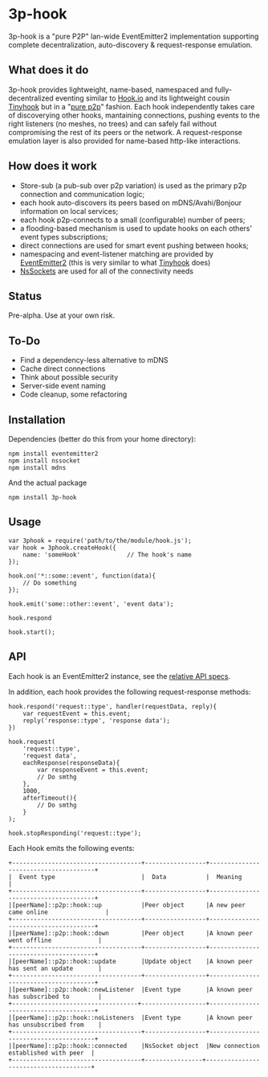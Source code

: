 3p-hook
=======

3p-hook is a "pure P2P" lan-wide EventEmitter2 implementation supporting complete decentralization, auto-discovery  &amp; request-response emulation.

What does it do
---------------

3p-hook provides lightweight, name-based, namespaced and fully-decentralized eventing similar to [Hook.io](https://github.com/hookio/hook.io) and its lightweight cousin [Tinyhook](https://github.com/sergeyksv/tinyhook) but in a "[pure p2p](http://en.wikipedia.org/wiki/Peer-to-peer#Unstructured_systems)" fashion. Each hook independently takes care of discoverying other hooks, mantaining connections, pushing events to the right listeners (no meshes, no trees) and can safely fail without compromising the rest of its peers or the network. A request-response emulation layer is also provided for name-based http-like interactions.

How does it work
----------------

* Store-sub (a pub-sub over p2p variation) is used as the primary p2p connection and communication logic;
* each hook auto-discovers its peers based on mDNS/Avahi/Bonjour information on local services;
* each hook p2p-connects to a small (configurable) number of peers;
* a flooding-based mechanism is used to update hooks on each others' event types subscriptions;
* direct connections are used for smart event pushing between hooks;
* namespacing and event-listener matching are provided by [EventEmitter2](https://github.com/hij1nx/EventEmitter2) (this is very similar to what [Tinyhook](https://github.com/sergeyksv/tinyhook) does)
* [NsSockets](https://github.com/nodejitsu/nssocket) are used for all of the connectivity needs

Status
------

Pre-alpha. Use at your own risk.

To-Do
-----

* Find a dependency-less alternative to mDNS
* Cache direct connections
* Think about possible security
* Server-side event naming
* Code cleanup, some refactoring

Installation
------------

Dependencies (better do this from your home directory): 

    npm install eventemitter2 
    npm install nssocket
    npm install mdns

And the actual package 

    npm install 3p-hook

Usage
-----

    var 3phook = require('path/to/the/module/hook.js'); 
    var hook = 3phook.createHook({
    	name: 'someHook'             // The hook's name
    });
    
    hook.on('*::some::event', function(data){
    	// Do something
    });
    
    hook.emit('some::other::event', 'event data');
    
    hook.respond
    
    hook.start();

API
---

Each hook is an EventEmitter2 instance, see the [relative API specs](https://github.com/hij1nx/EventEmitter2#api).

In addition, each hook provides the following request-response methods:

    hook.respond('request::type', handler(requestData, reply){
    	var requestEvent = this.event;
        reply('response::type', 'response data');
    })

    hook.request(
        'request::type', 
        'request data',
        eachResponse(responseData){
        	var responseEvent = this.event;
            // Do smthg
        },
        1000,
        afterTimeout(){
        	// Do smthg
        }
    );

    hook.stopResponding('request::type');

Each Hook emits the following events:

    +------------------------------------+-----------------+--------------------------------------+
    |  Event type                        |  Data           |  Meaning                             |
    +------------------------------------+-----------------+--------------------------------------+
    |[peerName]::p2p::hook::up           |Peer object      |A new peer came online                |
    +------------------------------------+-----------------+--------------------------------------+
    |[peerName]::p2p::hook::down         |Peer object      |A known peer went offline             |
    +------------------------------------+-----------------+--------------------------------------+
    |[peerName]::p2p::hook::update       |Update object    |A known peer has sent an update       |
    +------------------------------------+-----------------+--------------------------------------+
    |[peerName]::p2p::hook::newListener  |Event type       |A known peer has subscribed to        |
    +-----------------------------------+------------------+--------------------------------------+
    |[peerName]::p2p::hook::noListeners  |Event type       |A known peer has unsubscribed from    |
    +------------------------------------+-----------------+--------------------------------------+ 
    |[peerName]::p2p::hook::connected    |NsSocket object  |New connection established with peer  |
    +------------------------------------+----------------+--------------------------------------+

